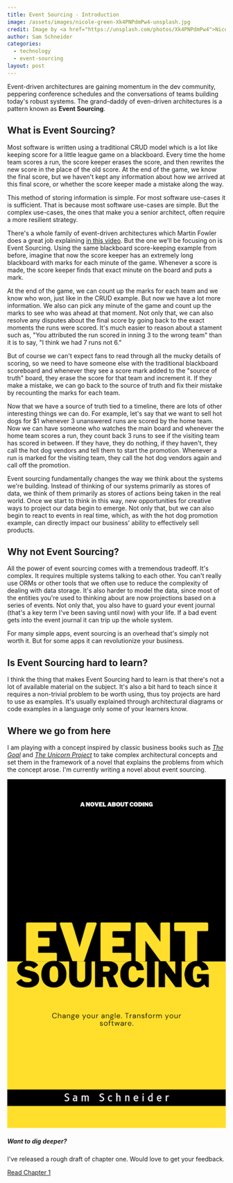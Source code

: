 ```yaml
---
title: Event Sourcing - Introduction
image: /assets/images/nicole-green-Xk4PNPdmPw4-unsplash.jpg
credit: Image by <a href="https://unsplash.com/photos/Xk4PNPdmPw4">Nicole Green</a> on Unsplash.
author: Sam Schneider
categories:
  - technology
  - event-sourcing
layout: post
---
```


Event-driven architectures are gaining momentum in the dev community, peppering conference schedules and the conversations of teams building today's robust systems. The grand-daddy of even-driven architectures is a pattern known as **Event Sourcing**.

## What is Event Sourcing?

Most software is written using a traditional CRUD model which is a lot like keeping score for a little league game on a blackboard. Every time the home team scores a run, the score keeper erases the score, and then rewrites the new score in the place of the old score. At the end of the game, we know the final score, but we haven't kept any information about how we arrived at this final score, or whether the score keeper made a mistake along the way.

This method of storing information is simple. For most software use-cases it is sufficient. That is because most software use-cases are simple. But the complex use-cases, the ones that make you a senior architect, often require a more resilient strategy.

There's a whole family of event-driven architectures which Martin Fowler does a great job explaining [in this video](https://www.youtube.com/watch?v=STKCRSUsyP0&pp=ygUZbWFydGluIGZvd2xlciBldmVuIGRyaXZlbg%3D%3D). But the one we'll be focusing on is Event Sourcing. Using the same blackboard score-keeping example from before, imagine that now the score keeper has an extremely long blackboard with marks for each minute of the game. Whenever a score is made, the score keeper finds that exact minute on the board and puts a mark. 

At the end of the game, we can count up the marks for each team and we know who won, just like in the CRUD example. But now we have a lot more information. We also can pick any minute of the game and count up the marks to see who was ahead at that moment. Not only that, we can also resolve any disputes about the final score by going back to the exact moments the runs were scored. It's much easier to reason about a stament such as, "You attributed the run scored in inning 3 to the wrong team" than it is to say, "I think we had 7 runs not 6."

But of course we can't expect fans to read through all the mucky details of scoring, so we need to have someone else with the traditional blackboard scoreboard and whenever they see a score mark added to the "source of truth" board, they erase the score for that team and increment it. If they make a mistake, we can go back to the source of truth and fix their mistake by recounting the marks for each team.

Now that we have a source of truth tied to a timeline, there are lots of other interesting things we can do. For example, let's say that we want to sell hot dogs for $1 whenever 3 unanswered runs are scored by the home team. Now we can have someone who watches the main board and whenever the home team scores a run, they count back 3 runs to see if the visiting team has scored in between. If they have, they do nothing, if they haven't, they call the hot dog vendors and tell them to start the promotion. Whenever a run is marked for the visiting team, they call the hot dog vendors again and call off the promotion.

Event sourcing fundamentally changes the way we think about the systems we're building. Instead of thinking of our systems primarily as stores of data, we think of them primarily as stores of actions being taken in the real world. Once we start to think in this way, new opportunities for creative ways to project our data begin to emerge. Not only that, but we can also begin to react to events in real time, which, as with the hot dog promotion example, can directly impact our business' ability to effectively sell products.

## Why not Event Sourcing?

All the power of event sourcing comes with a tremendous tradeoff. It's complex. It requires multiple systems talking to each other. You can't really use ORMs or other tools that we often use to reduce the complexity of dealing with data storage. It's also harder to model the data, since most of the entities you're used to thinking about are now projections based on a series of events. Not only that, you also have to guard your event journal (that's a key term I've been saving until now) with your life. If a bad event gets into the event journal it can trip up the whole system.

For many simple apps, event sourcing is an overhead that's simply not worth it. But for some apps it can revolutionize your business.

## Is Event Sourcing hard to learn?

I think the thing that makes Event Sourcing hard to learn is that there's not a lot of available material on the subject. It's also a bit hard to teach since it requires a non-trivial problem to be worth using, thus toy projects are hard to use as examples. It's usually explained through architectural diagrams or code examples in a language only some of your learners know.

## Where we go from here

I am playing with a concept inspired by classic business books such as *[The Goal](https://www.amazon.com/Goal-Process-Ongoing-Improvement-ebook/dp/B002LHRM2O)* and *[The Unicorn Project](https://www.amazon.com/Unicorn-Project-Developers-Disruption-Thriving-ebook/dp/B07QT9QR41)* to take complex architectural concepts and set them in the framework of a novel that explains the problems from which the concept arose. I'm currently writing a novel about event sourcing.

<div class="d-flex justify-content-center flex-nowrap my-4">
  <div class="card" style="max-width: 640px;">
    <div class="row g-0">
      <div class="col-md-4">
        <img src="/assets/images/event-sourcing-cover-sm.png" class="img-fluid rounded-start">
      </div>
      <div class="col-md-8">
        <div class="card-body">
          <h5 class="card-title">Want to dig deeper?</h5>
          <p class="card-text">
             I've released a rough draft of chapter one. Would love to get your feedback.
          </p>
          <p class="card-text">
            <a href="/chapters/event-sourcing-ch01/" class="btn btn-primary">Read Chapter 1</a>
          </p>
        </div>
      </div>
    </div>
  </div>
</div>
